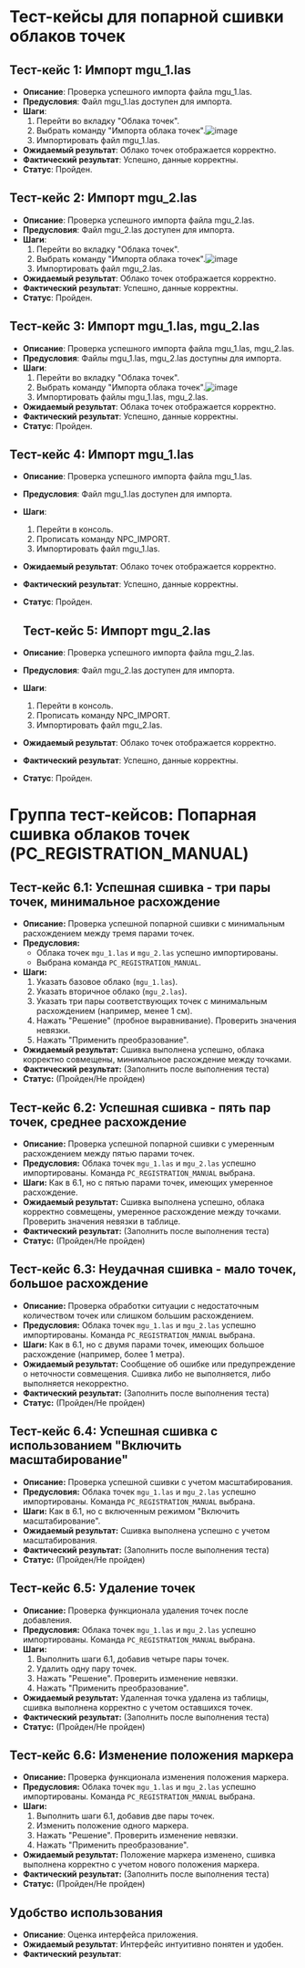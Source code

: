# Тест-кейсы для попарной сшивки облаков точек

## Тест-кейс 1: Импорт mgu_1.las
- **Описание**: Проверка успешного импорта файла mgu_1.las.
- **Предусловия**: Файл mgu_1.las доступен для импорта.
- **Шаги**:
  1. Перейти во вкладку "Облака точек".
  2. Выбрать команду "Импорта облака точек".![image](https://github.com/user-attachments/assets/8fe52627-83fe-4b00-b609-35ed8e6e2c23)
  3. Импортировать файл mgu_1.las.
- **Ожидаемый результат**: Облако точек отображается корректно.
- **Фактический результат**: Успешно, данные корректны.
- **Статус**: Пройден.

## Тест-кейс 2: Импорт mgu_2.las
- **Описание**: Проверка успешного импорта файла mgu_2.las.
- **Предусловия**: Файл mgu_2.las доступен для импорта.
- **Шаги**:
  1. Перейти во вкладку "Облака точек".
  2. Выбрать команду "Импорта облака точек".![image](https://github.com/user-attachments/assets/203f413c-1eb8-406c-8981-f31dc165a2fd)
  3. Импортировать файл mgu_2.las.
- **Ожидаемый результат**: Облако точек отображается корректно.
- **Фактический результат**: Успешно, данные корректны.
- **Статус**: Пройден.

## Тест-кейс 3: Импорт mgu_1.las, mgu_2.las
- **Описание**: Проверка успешного импорта файла mgu_1.las, mgu_2.las.
- **Предусловия**: Файлы mgu_1.las, mgu_2.las доступны для импорта.
- **Шаги**:
  1. Перейти во вкладку "Облака точек".
  2. Выбрать команду "Импорта облака точек".![image](https://github.com/user-attachments/assets/203f413c-1eb8-406c-8981-f31dc165a2fd)
  3. Импортировать файлы mgu_1.las, mgu_2.las.
- **Ожидаемый результат**: Облака точек отображается корректно.
- **Фактический результат**: Успешно, данные корректны.
- **Статус**: Пройден.
  
## Тест-кейс 4: Импорт mgu_1.las
- **Описание**: Проверка успешного импорта файла mgu_1.las.
- **Предусловия**: Файл mgu_1.las доступен для импорта.
- **Шаги**:
  1. Перейти в консоль.
  2. Прописать команду NPC_IMPORT.
  3. Импортировать файл mgu_1.las.
- **Ожидаемый результат**: Облако точек отображается корректно.
- **Фактический результат**: Успешно, данные корректны.
- **Статус**: Пройден.

  ## Тест-кейс 5: Импорт mgu_2.las
- **Описание**: Проверка успешного импорта файла mgu_2.las.
- **Предусловия**: Файл mgu_2.las доступен для импорта.
- **Шаги**:
  1. Перейти в консоль.
  2. Прописать команду NPC_IMPORT.
  3. Импортировать файл mgu_2.las.
- **Ожидаемый результат**: Облако точек отображается корректно.
- **Фактический результат**: Успешно, данные корректны.
- **Статус**: Пройден.

# Группа тест-кейсов: Попарная сшивка облаков точек (PC_REGISTRATION_MANUAL)

## Тест-кейс 6.1: Успешная сшивка - три пары точек, минимальное расхождение

- **Описание:** Проверка успешной попарной сшивки с минимальным расхождением между тремя парами точек.
- **Предусловия:**
    * Облака точек `mgu_1.las` и `mgu_2.las` успешно импортированы.
    * Выбрана команда `PC_REGISTRATION_MANUAL`.
- **Шаги:**
    1. Указать базовое облако (`mgu_1.las`).
    2. Указать вторичное облако (`mgu_2.las`).
    3. Указать три пары соответствующих точек с минимальным расхождением (например, менее 1 см).
    4. Нажать "Решение" (пробное выравнивание). Проверить значения невязки.
    5. Нажать "Применить преобразование".
- **Ожидаемый результат:** Сшивка выполнена успешно, облака корректно совмещены, минимальное расхождение между точками.
- **Фактический результат:** (Заполнить после выполнения теста)
- **Статус:** (Пройден/Не пройден)


## Тест-кейс 6.2: Успешная сшивка - пять пар точек, среднее расхождение

- **Описание:** Проверка успешной попарной сшивки с умеренным расхождением между пятью парами точек.
- **Предусловия:** Облака точек `mgu_1.las` и `mgu_2.las` успешно импортированы. Команда `PC_REGISTRATION_MANUAL` выбрана.
- **Шаги:**  Как в 6.1, но с пятью парами точек, имеющих умеренное расхождение.
- **Ожидаемый результат:** Сшивка выполнена успешно, облака корректно совмещены, умеренное расхождение между точками. Проверить значения невязки в таблице.
- **Фактический результат:** (Заполнить после выполнения теста)
- **Статус:** (Пройден/Не пройден)


## Тест-кейс 6.3: Неудачная сшивка - мало точек, большое расхождение

* **Описание:** Проверка обработки ситуации с недостаточным количеством точек или слишком большим расхождением.
* **Предусловия:** Облака точек `mgu_1.las` и `mgu_2.las` успешно импортированы. Команда `PC_REGISTRATION_MANUAL` выбрана.
* **Шаги:** Как в 6.1, но с двумя парами точек, имеющих большое расхождение (например, более 1 метра).
* **Ожидаемый результат:** Сообщение об ошибке или предупреждение о неточности совмещения. Сшивка либо не выполняется, либо выполняется некорректно.
* **Фактический результат:** (Заполнить после выполнения теста)
* **Статус:** (Пройден/Не пройден)


## Тест-кейс 6.4: Успешная сшивка с использованием "Включить масштабирование"

* **Описание:** Проверка успешной сшивки с учетом масштабирования.
* **Предусловия:** Облака точек `mgu_1.las` и `mgu_2.las` успешно импортированы. Команда `PC_REGISTRATION_MANUAL` выбрана.
* **Шаги:** Как в 6.1, но с включенным режимом "Включить масштабирование".
* **Ожидаемый результат:** Сшивка выполнена успешно с учетом масштабирования.
* **Фактический результат:** (Заполнить после выполнения теста)
* **Статус:** (Пройден/Не пройден)


## Тест-кейс 6.5: Удаление точек

* **Описание:** Проверка функционала удаления точек после добавления.
* **Предусловия:** Облака точек `mgu_1.las` и `mgu_2.las` успешно импортированы. Команда `PC_REGISTRATION_MANUAL` выбрана.
* **Шаги:**
    1. Выполнить шаги 6.1, добавив четыре пары точек.
    2. Удалить одну пару точек.
    3. Нажать "Решение". Проверить изменение невязки.
    4. Нажать "Применить преобразование".
* **Ожидаемый результат:** Удаленная точка удалена из таблицы, сшивка выполнена корректно с учетом оставшихся точек.
* **Фактический результат:** (Заполнить после выполнения теста)
* **Статус:** (Пройден/Не пройден)


## Тест-кейс 6.6: Изменение положения маркера

- **Описание:** Проверка функционала изменения положения маркера.
- **Предусловия:** Облака точек `mgu_1.las` и `mgu_2.las` успешно импортированы. Команда `PC_REGISTRATION_MANUAL` выбрана.
- **Шаги:**
    1. Выполнить шаги 6.1, добавив две пары точек.
    2. Изменить положение одного маркера.
    3. Нажать "Решение". Проверить изменение невязки.
    4. Нажать "Применить преобразование".
- **Ожидаемый результат:** Положение маркера изменено, сшивка выполнена корректно с учетом нового положения маркера.
- **Фактический результат:** (Заполнить после выполнения теста)
- **Статус:** (Пройден/Не пройден)

## Удобство использования
- **Описание**: Оценка интерфейса приложения.
- **Ожидаемый результат**: Интерфейс интуитивно понятен и удобен.
- **Фактический результат**: 
